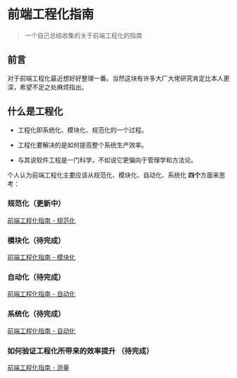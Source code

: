 # 前端工程化指南

> 一个自己总结收集的关于前端工程化的指南

## 前言

对于前端工程化最近想好好整理一番。当然这块有许多大厂大佬研究肯定比本人更深，希望不足之处麻烦指出。

## 什么是工程化

- 工程化即系统化、模块化、规范化的一个过程。

- 工程化要解决的是如何提高整个系统生产效率。

- 与其说软件工程是一门科学，不如说它更偏向于管理学和方法论。

个人认为前端工程化主要应该从规范化、模块化、自动化、系统化 **四个**方面来思考：

### 规范化（更新中）

[前端工程化指南 - 规范化](./standard.md)


### 模块化（待完成）

[前端工程化指南 - 模块化](./module.md)


### 自动化（待完成）

[前端工程化指南 - 自动化](./auto.md)


### 系统化（待完成）

[前端工程化指南 - 自动化](./system.md)


### 如何验证工程化所带来的效率提升 （待完成）

[前端工程化指南 - 测量](./measure.md)